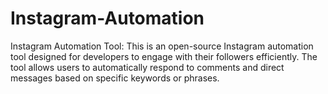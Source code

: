 # Instagram-Automation
Instagram Automation Tool:  This is an open-source Instagram automation tool designed for developers to engage with their followers efficiently. The tool allows users to automatically respond to comments and direct messages based on specific keywords or phrases.
